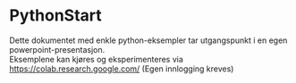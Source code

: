 # PythonStart
Dette dokumentet med enkle python-eksempler tar utgangspunkt i en egen powerpoint-presentasjon.</br>
Eksemplene kan kjøres og eksperimenteres via https://colab.research.google.com/  (Egen innlogging kreves)

